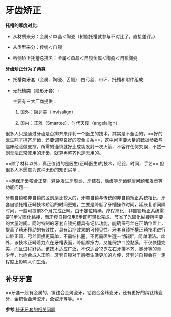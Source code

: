# 牙齿矫正

**托槽的厚度对比**:

- 从材质来分：金属＜单晶＜陶瓷（树脂托槽就参与不对比了，直接差评。）

- 从类型来分：传统＜自锁

- 唇侧矫正托槽总排名：金属＜单晶＜自锁金属＜陶瓷＜自锁陶瓷

**牙齿矫正分为了两类**:

- 托槽类牙套（金属、陶瓷、舌侧）:由弓丝、带环、托槽和附件组成

- 无托槽类（隐形牙套）:

    主要有三大厂商提供：

    1. 国外：隐适美（Invisalign）

    2. 国内：正雅（Smartee）、时代天使（angelalign）

很多人只是通过牙齿是否排齐来评判一个医生的技术，其实是不全面的，==好的医生除了排齐牙齿，还要调整良好的咬合关系==，这中间需要大量的数据参数与临床经验做支撑，所需的谨慎就好比成功发射一次火箭，不容许任何失误，不然一副无法正常使用的牙齿，就算再整齐也是无用的。

==除了材料以外，真正值钱的是医生(正畸医生)的技术，经验，时间，手艺==,但很多人不愿意为这种无形的知识买单...

==确保牙齿咬合正常，避免发生牙周炎、牙结石、龋齿等牙齿健康问题和发音等功能问题==

牙套自锁和非自锁的区别是比较大的，牙套自锁与传统的非自锁矫正系统相比，牙套自锁托槽正畸技术矫治的时间更短，主要是降低了牙槽操作时间，延长复诊间隔时间，一般可提前3个月完成正畸。由于定位精确，疗程简化，非自锁矫正系统需要11步光固化黏接，而牙套自锁仅用6步即可轻松完成，节省了光固化黏接所需要的大量时间。同时特制的牙套自锁托槽具有记忆功能，能确保弓丝在正确位置上，提高了畸牙移动的有效性，具有治疗效果的可预见性。牙套自锁托槽正畸技术进行口腔正畸，弓丝置换更简单，不需结扎圈，不再需医生逐一“解锁”，简单清洁。此外，该技术正畸着力点在牙槽表面，降低摩擦力，又能保护口腔黏膜，不仅快捷完美，而且过程舒适。该技术适应广泛，不仅适合12岁左右牙排不齐、暴牙等的青少年，也适合成人正畸。牙套自锁对于患者生活更加的方便，牙套非自锁会在一定程度上影响人们生活。

## 补牙牙套

==牙套一般有金属的，镍铬合金烤瓷牙，钴铬合金烤瓷牙，还有更好的纯钛烤瓷牙，金钯合金烤瓷牙，全瓷牙等等。==

**参考**:[补牙牙套的相关问题](https://jingyan.baidu.com/article/295430f1cac38c0c7e005094.html)
